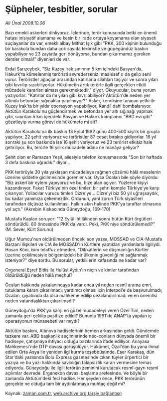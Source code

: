 # Şüpheler, tesbitler, sorular

*Ali Ünal 2008.10.06*

<tr><td class="metin" colspan="2" style="padding-top: 20px; padding-left: 5px; padding-right: 10px;">Bazı emekli askerleri dinliyoruz. İçlerinde, terör konusunda belki en önemli hatası inisiyatif alamama ve kesin bir irade ortaya koyamama olan siyaseti suçlayanlar da var, emekli albay Mithat Işık gibi "PKK, 200 kişinin bulunduğu bir karakola bundan daha çok sayıda teröristle ve güpegündüz baskın yapabiliyor ve 23 zayiatla geri dönüyorsa, bundan çıkarmamız gereken dersler olmalı!" diyenleri de var.</td></tr><tr><td class="metin" colspan="2" style="padding-top: 20px; padding-left: 5px; padding-right: 10px;"><p>Erdal Sarızeybek, "Siz Kuzey Irak sınırının 5 km içindeki Basyan'da, Hakurk'ta kümelenmiş teröristi seyrederseniz, maalesef o da gelip seni vurur. Teröristler ağaçlar arasından katırlarla silahları taşıyor ve sonra yılan gibi kıvrılıp sızabiliyorlar. Hükümetin artık terörle ilgili gerçekten etkili mücadele kararları alması gerekmektedir." diyor. Okuyucular, buna yorum yazıyorlar: "Katırlar da mı yılan gibi kıvrılabiliyor? Aktütün'de neden yer altında betondan sığınaklar yapılmıyor?" Asker, kendisine tanınan yetki ile Kuzey Irak'ta bir yıldır operasyon yapabiliyor, Kandil dahi bombalanıyor. Aktütün Karakolu'nu güçlendirmek ve betondan yer altı sığınağı yapmak gibi, sınırdan 5 km içerideki Basyan ve Hakurk kamplarını "BBG evi gibi" gözetleyip vurma görevi de hükümete mi ait?
<p>Aktütün Karakolu'na ilk baskın 13 Eylül 1992 günü 400-500 kişilik bir grupla yapılıyor, 22 şehit veriyoruz ve teröristler 87 ceset bırakıp gidiyorlar. 16 yıl sonraki şu son baskında ise 16 şehit veriyoruz ve 23 terörist etkisiz hale getiriliyor. Bu, terörle 16 yıllık mücadele adına ne manâya geliyor?
<p>Şehit olan er Ramazan Yeşil, ailesiyle telefon konuşmasında "Son bir haftada 3 defa baskına uğradık." diyor... 
<p>PKK terörüyle 30 yıla yaklaşan mücadeleye rağmen çözümü hâlâ meselenin üzerine şiddetle gidilmesinde görenler var. Oysa Öcalan bile şöyle diyordu: "Biz askerî bir eylem yapıyoruz ve bu, bize alan açıyor. Yüzlerce kişiyi kazandırıyor. Fakat Türkiye'nin özel timleri bir şehri komple Türkiye'ye karşı çıkarıyor. Yolladılar vurucu timleri Cizre'ye... Cizre'yi biz 50 yıl uğraşsaydık, bu kadar yanımıza çekemezdik. Ordunun, yani zorun Türk siyasîleri tarafından ölçüsüz kullanılması, halkın akın halinde PKK'ya taraftar olmasına yol açtı." (Akrebin Kıskacında Güneydoğu, 169-170)
<p>Mustafa Kaplan soruyor: "12 Eylül ihtilâlinden sonra bütün Kürt örgütleri söndürüldü. 80 öncesinde PKK da vardı. Peki, PKK niye söndürülemedi?" (M. Sever, Kürt Sorunu)
<p>Uğur Mumcu'nun öldürülmeden önceki son yazısı, MOSSAD ve CIA-Mustafa Barzani ilişkileri ve CIA ile MOSSAD'ın Kürtlere yaptıkları yardımlarla ilgiliydi. Hasan Köni, isim telaffuz etmeden, "Dikkatlerin ve düşmanlığın Kürtler üzerine çekilmesiyle bölgemizdeki bir ülkenin güvenliği mi sağlanmak isteniyor?" diye sordu. Bu sorular, yetkililerin kafasında ne kadar var? 
<p>Orgeneral Eşref Bitlis ile Hulûsi Aydın'ın niçin ve kimler tarafından öldürüldüğü neden hâlâ meçhul? 
<p>Öcalan hakkında yakalanıncaya kadar onca yıl neden resmî arama emri, tutuklama kararı çıkarılmadı; yardımcı olması için İnterpol'e de başvurulmadı; Öcalan, gıyabında da olsa mahkeme edilip cezalandırılmadı ve en önemlisi neden vatandaşlıktan çıkarılmadı?
<p>Güneydoğu'da PKK'ya karşı en güzel mücadeleyi veren Özel Tim, neden zamanla geri çekilip pasifize edildi? Bununla 1991'de ANAP'ta yapılan iç operasyonun münasebeti var mıydı?
<p>Aktütün baskını, Altınova hadiselerinin hemen arkasından geldi. Gündemde tezkere var. ABD başkanlık seçimlerinde neo-conların dünyada önemli bir hadiseye, çatışmaya ihtiyacı olduğu bazılarınca ifade ediliyor. Anayasa Mahkemesi'nde DTP davası görüşülüyor. Hükümet, Özal'dan bu yana ihmal edilen Orta Asya ile yeniden ilgi kurma teşebbüsünde. Eser Karakaş, dün Star'daki yazısında Bolu Express gazetesinde çıkan tüyler ürpertici bir yazıya ve bu yazı hakkında savcılığın takipsizlik kararı vermesine temas ediyordu. Güneydoğu ile ilgili terörün zeminini kurutacak resmî-gayrı resmî açılımlar devrede. Ergenekon davası başlama arefesinde. Ve böyle bir zamanda Aktütün'deki fecî hadise. Her şeyden önce, PKK terörünün gerçekte ne olduğu tam bir aydınlatmaya muhtaç değil mi?<br/></p></p></p></p></p></p></p></p></p></p></td></tr>

Kaynak: [zaman.com.tr](http://zaman.com.tr/yazar.do?yazino=746009), [web.archive.org (arşiv bağlantısı)](http://web.archive.org/web/20081208204325/http://www.zaman.com.tr:80/yazar.do?yazino=746009)

